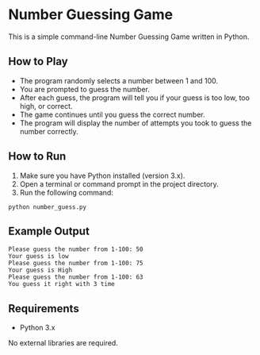 # Number Guessing Game

This is a simple command-line Number Guessing Game written in Python.

## How to Play
- The program randomly selects a number between 1 and 100.
- You are prompted to guess the number.
- After each guess, the program will tell you if your guess is too low, too high, or correct.
- The game continues until you guess the correct number.
- The program will display the number of attempts you took to guess the number correctly.

## How to Run
1. Make sure you have Python installed (version 3.x).
2. Open a terminal or command prompt in the project directory.
3. Run the following command:

```
python number_guess.py
```

## Example Output
```
Please guess the number from 1-100: 50
Your guess is low
Please guess the number from 1-100: 75
Your guess is High
Please guess the number from 1-100: 63
You guess it right with 3 time
```

## Requirements
- Python 3.x

No external libraries are required.